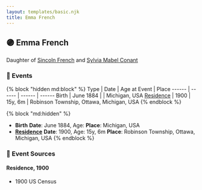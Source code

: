 ```yaml
---
layout: templates/basic.njk
title: Emma French
---
```

## 🟣 Emma French

Daughter of [Sincoln French](/people/6/69338120) and [Sylvia Mabel Conant](/people/8/88275832)

### 📆 Events

{% block "hidden md:block" %}
Type | Date | Age at Event | Place
------ | ------ | ------ | ------
Birth | June 1884 |  | Michigan, USA
[Residence](#event-event-0) | 1900 | 15y, 6m | Robinson Township, Ottawa, Michigan, USA
{% endblock %}

{% block "md:hidden" %}
- **Birth**
**Date**: June 1884, Age:
**Place**: Michigan, USA
- **[Residence](#event-event-0)**
**Date**: 1900, Age: 15y, 6m
**Place**: Robinson Township, Ottawa, Michigan, USA
{% endblock %}

### 📰 Event Sources

#### <a id="event-event-0"></a> Residence, 1900
* 1900 US Census
